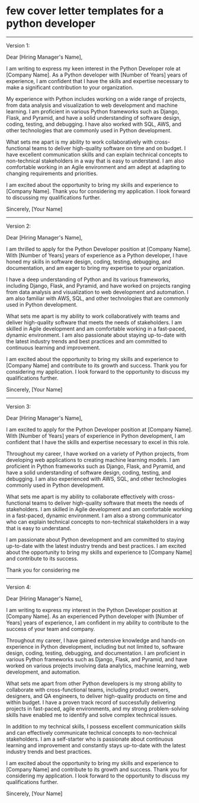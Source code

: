 # few cover letter templates for a python developer

---

Version 1:

Dear \[Hiring Manager's Name\],

I am writing to express my keen interest in the Python Developer role at \[Company Name\]. As a Python developer with \[Number of Years\] years of experience, I am confident that I have the skills and expertise necessary to make a significant contribution to your organization.

My experience with Python includes working on a wide range of projects, from data analysis and visualization to web development and machine learning. I am proficient in various Python frameworks such as Django, Flask, and Pyramid, and have a solid understanding of software design, coding, testing, and debugging. I have also worked with SQL, AWS, and other technologies that are commonly used in Python development.

What sets me apart is my ability to work collaboratively with cross-functional teams to deliver high-quality software on time and on budget. I have excellent communication skills and can explain technical concepts to non-technical stakeholders in a way that is easy to understand. I am also comfortable working in an Agile environment and am adept at adapting to changing requirements and priorities.

I am excited about the opportunity to bring my skills and experience to \[Company Name\]. Thank you for considering my application. I look forward to discussing my qualifications further.

Sincerely, \[Your Name\]

---

Version 2:

Dear \[Hiring Manager's Name\],

I am thrilled to apply for the Python Developer position at \[Company Name\]. With \[Number of Years\] years of experience as a Python developer, I have honed my skills in software design, coding, testing, debugging, and documentation, and am eager to bring my expertise to your organization.

I have a deep understanding of Python and its various frameworks, including Django, Flask, and Pyramid, and have worked on projects ranging from data analysis and visualization to web development and automation. I am also familiar with AWS, SQL, and other technologies that are commonly used in Python development.

What sets me apart is my ability to work collaboratively with teams and deliver high-quality software that meets the needs of stakeholders. I am skilled in Agile development and am comfortable working in a fast-paced, dynamic environment. I am also passionate about staying up-to-date with the latest industry trends and best practices and am committed to continuous learning and improvement.

I am excited about the opportunity to bring my skills and experience to \[Company Name\] and contribute to its growth and success. Thank you for considering my application. I look forward to the opportunity to discuss my qualifications further.

Sincerely, \[Your Name\]

---

Version 3:

Dear \[Hiring Manager's Name\],

I am excited to apply for the Python Developer position at \[Company Name\]. With \[Number of Years\] years of experience in Python development, I am confident that I have the skills and expertise necessary to excel in this role.

Throughout my career, I have worked on a variety of Python projects, from developing web applications to creating machine learning models. I am proficient in Python frameworks such as Django, Flask, and Pyramid, and have a solid understanding of software design, coding, testing, and debugging. I am also experienced with AWS, SQL, and other technologies commonly used in Python development.

What sets me apart is my ability to collaborate effectively with cross-functional teams to deliver high-quality software that meets the needs of stakeholders. I am skilled in Agile development and am comfortable working in a fast-paced, dynamic environment. I am also a strong communicator who can explain technical concepts to non-technical stakeholders in a way that is easy to understand.

I am passionate about Python development and am committed to staying up-to-date with the latest industry trends and best practices. I am excited about the opportunity to bring my skills and experience to \[Company Name\] and contribute to its success.

Thank you for considering me

---

Version 4:

Dear \[Hiring Manager's Name\],

I am writing to express my interest in the Python Developer position at \[Company Name\]. As an experienced Python developer with \[Number of Years\] years of experience, I am confident in my ability to contribute to the success of your team and company.

Throughout my career, I have gained extensive knowledge and hands-on experience in Python development, including but not limited to, software design, coding, testing, debugging, and documentation. I am proficient in various Python frameworks such as Django, Flask, and Pyramid, and have worked on various projects involving data analytics, machine learning, web development, and automation.

What sets me apart from other Python developers is my strong ability to collaborate with cross-functional teams, including product owners, designers, and QA engineers, to deliver high-quality products on time and within budget. I have a proven track record of successfully delivering projects in fast-paced, agile environments, and my strong problem-solving skills have enabled me to identify and solve complex technical issues.

In addition to my technical skills, I possess excellent communication skills and can effectively communicate technical concepts to non-technical stakeholders. I am a self-starter who is passionate about continuous learning and improvement and constantly stays up-to-date with the latest industry trends and best practices.

I am excited about the opportunity to bring my skills and experience to \[Company Name\] and contribute to its growth and success. Thank you for considering my application. I look forward to the opportunity to discuss my qualifications further.

Sincerely, \[Your Name\]